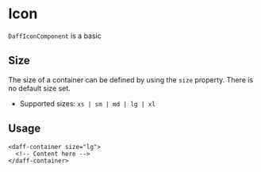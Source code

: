 # Icon
`DaffIconComponent` is a basic 

## Size
The size of a container can be defined by using the `size` property. There is no default size set.
- Supported sizes: `xs | sm | md | lg | xl`

## Usage
```
<daff-container size="lg">
  <!-- Content here -->
</daff-container> 
```